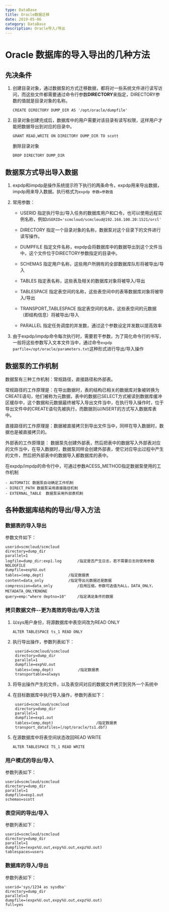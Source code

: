 ```yaml
---
type: DataBase
title: Oracle数据迁移
date: 2019-05-06
category: DataBase
description: Oracle导入/导出
---
```






# Oracle 数据库的导入导出的几种方法 #



## 先决条件 ##



1. 创建目录对象，通过数据泵的方式迁移数据，都将对一些系统文件进行读写访问，而这些文件都需要通过命令行参数**DIRECTORY**来指定，DIRECTORY参数的值就是目录对象的名称。

	`CREATE DIRECTORY DUMP_DIR AS '/opt/oracle/dumpfile'`

2. 目录对象创建完成后，数据库中的用户需要对该目录有读写权限，这样用户才能把数据导出到对应的目录中。

	`GRANT READ,WRITE ON DIRECTORY DUMP_DIR TO scott`

   删除目录对象

	`DROP DIRECTORY DUMP_DIR`


## 数据泵方式导出导入数据 ##

1. expdp和impdp是操作系统提示符下执行的两条命令，expdp用来导出数据，impdp用来导入数据。执行格式为`expdp 参数=参数值`

2. 常用参数：
	
	- USERID 指定执行导出/导入任务的数据库用户和口令，也可以使用远程实例名称，例如`USERID='scmcloud/scmcloud@192.168.100.20:1521/orcl'`

	- DIRECTORY 指定一个目录对象的名称，数据泵对这个目录下的文件进行读写操作。

	- DUMPFILE 指定文件名称，expdp会将数据库中的数据导出到这个文件当中，这个文件位于DIRECTORY参数指定的目录中。
	
	- SCHEMAS 指定用户名称，这些用户所拥有的全部数据库队形将被导出/导入

	- TABLES 指定表名称，这些表及相关的数据库对象将被导入/导出

	- TABLESPACE 指定表空间的名称，这些表空间中的表等数据库对象将被导入/导出
	
	- TRANSPORT_TABLESPACE 指定表空间的名称，这些表空间的元数据（即结构信息）将被导出/导入
	
	- PARALLEL 指定任务调度的并发数，通过这个参数设定并发数以提高效率
	
3. 由于expdp/impdp命令每次执行时，需要若干参数，为了简化命令行的书写，一般将这些参数写入文本文件当中，通过命令`expdp parfile=/opt/oracle/parameters.txt`这种形式进行导出/导入操作

## 数据泵的工作机制 ##
	
数据泵有三种工作机制：常规路径，直接路径和外部表。

常规路径的工作原理是：在导出数据时，表的结构已相关的数据库对象被转换为CREATE语句，他们被称为元数据，表中的数据已SELECT方式被读到数据库缓冲区缓存中，这个数据和元数据最终被写入导出文件当中，在执行导入操作时，位于导出文件中的CREATE语句先被执行，而数据则以INSERT的方式写入数据库表中。

直接路径的工作原理是：数据被直接拷贝到导出文件当中，同样在导入数据时，数据也是被直接拷贝的。

外部表的工作原理是： 数据泵先创建外部表，然后把表中的数据写入外部表对应的文件当中，在导入数据时，数据泵同样会创建外部表，使它对应导出过程中产生的文件，然后把外部表中的数据导入都数据库的表中。

在expdp/impdp的命令行中，可通过参数ACESS_METHOD指定数据泵使用的工作机制
	
	- AUTOMATIC 数据泵自动确定工作机制
	- DIRECT_PATH 数据泵采用直接路径机制
	- EXTERNAL_TABLE  数据泵采用外部表机制


## 各种数据库结构的导出/导入方法 ##

### 数据表的导入导出 ###

参数文件如下：

	userid=scmcloud/scmcloud
	directory=dump_dir
	parallel=1
	logfile=dump_dir:exp1.log		/指定是否产生日志，若不需要日志则使用参数NOLOGFILE
	dumpfile=exp%U.out
	tables=(emp,dept)			/指定数据表
	content=data_only			/指定导出元数据还是数据
	compression=data_only			/启用压缩，参数可选值为ALL，DATA_ONLY，METADATA_ONLY和NONE
	query=emp:"where deptno=10"		/指定满足条件的数据


### 拷贝数据文件--更为高效的导出/导入方法 ###

1. 以sys用户身份，将源数据库中表空间改为READ ONLY

	`ALTER TABLESPACE ts_1 READ ONLY`

2. 执行导出操作，参数列表如下：

		userid=scmcloud/scmcloud
		directory=dump_dir
		parallel=1
		dumpfile=exp%U.out
		tables=(emp,dept)			/指定数据表
		transportable=always
						
3. 将导出操作产生的文件，以及表空间对应的数据文件拷贝到另外一个系统中

4. 在目标数据库中执行导入操作，参数列表如下：


		userid=scmcloud/scmcloud
		directory=dump_dir
		parallel=1
		dumpfile=exp1.out
		tables=(emp,dept)					/指定数据表
		transport_datafiles=(/opt/oracle/ts1.dbf)

5. 在源数据库中将表空间状态改回READ WRITE

	`ALTER TABLESPACE TS_1 READ WRITE`



### 用户模式的导出/导入 ###

参数列表如下：
			
	userid=scmcloud/scmcloud
	directory=dump_dir
	parallel=1
	dumpfile=exp1.out
	schemas=scott						



### 表空间的导出/导入 ###
参数列表如下：
			
	userid=scmcloud/scmcloud
	directory=dump_dir
	parallel=1
	dumpfile=(expx%U.out,expy%U.out,expz%U.out)
	tablespaces=users
						
### 数据库的导入/导出 ###
参数列表如下：
			
	userid='sys/1234 as sysdba'
	directory=dump_dir
	parallel=3
	dumpfile=(expx%U.out,expy%U.out,expz%U.out)
	full=yes
